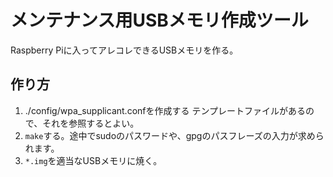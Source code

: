 # メンテナンス用USBメモリ作成ツール
Raspberry Piに入ってアレコレできるUSBメモリを作る。

## 作り方
1. ./config/wpa_supplicant.confを作成する
   テンプレートファイルがあるので、それを参照するとよい。
2. `make`する。途中でsudoのパスワードや、gpgのパスフレーズの入力が求められます。
3. `*.img`を適当なUSBメモリに焼く。
